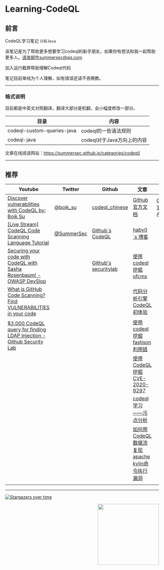 # Learning-CodeQL
## 前言

CodeQL学习笔记  `只有Java`

该笔记是为了帮助更多想要学习codeql的新手朋友，如果你有想法和我一起帮助更多人。请发邮件summersec@qq.com

加入运行截屏帮助理解Codeql代码

笔记目前单纯为个人理解，如有错误还请不吝赐教。

----

### 格式说明

目前都是中英文对照翻译，翻译大部分是机翻，会小幅度修改一部分。



| 目录                       | 内容                       |
| -------------------------- | -------------------------- |
| codeql-custom-queries-java | codeql的一些语法规则       |
| codeql-java                | codeql对于Java方向上的内容 |



文章在线阅读网站：https://summersec.github.io/categories/codeql/



----

## 推荐



| Youtube                                                      | Twitter                                      | Github                                                       | 文章                                                         | 其他 |
| ------------------------------------------------------------ | -------------------------------------------- | ------------------------------------------------------------ | ------------------------------------------------------------ | ---- |
| [Discover vulnerabilities with CodeQL by: Boik Su ](https://youtu.be/UDDHXBFbuqo) | [@boik_su](https://twitter.com/boik_su)      | [codeql_chinese](https://github.com/xsser/codeql_chinese)    | [Github 官方文档](https://codeql.github.com/docs/)           | [Github 官方API](https://codeql.github.com/codeql-standard-libraries/java/index.html) |
| [[Live Stream] CodeQL Code Scanning Language Tutorial ](https://youtu.be/HH7wLL2g1Iw ) | [@SummerSec](https://twitter.com/SecSummers) | [Github`s CodeQL](https://github.com/github/codeql)          | [haby0 `s 博客](https://github.com/haby0/mark)               |      ||
| [Securing your code with CodeQL with Sasha Rosenbaum! - OWASP DevSlop](https://youtu.be/G_yDbouY0tM) |                                              | [Github's securitylab](https://github.com/github/securitylab) | [使用codeql 挖掘 ofcms](https://www.anquanke.com/post/id/203674) |      |
| [What is GitHub Code Scanning? Find VULNERABILITIES in your code](https://youtu.be/A8SERCUE-i4) |                                              |                                                              | [代码分析引擎 CodeQL 初体验](https://paper.seebug.org/1078/#_1) |      |
| [$3,000 CodeQL query for finding LDAP Injection - Github Security Lab ]( https://youtu.be/qStzSfsEQGQ) |                                              |                                                              | [使用codeql挖掘fastjson利用链](https://xz.aliyun.com/t/7482) |      |
|                                                              |                                              |                                                              | [使用 CodeQL 挖掘 CVE-2020-9297](https://xz.aliyun.com/t/7979) |      |
|                                                              |                                              |                                                              | [codeql学习——污点分析](https://xz.aliyun.com/t/7789)         |      |
|                                                              |                                              |                                                              | [如何用CodeQL数据流复现 apache kylin命令执行漏洞](https://xz.aliyun.com/t/8240) |      |
|                                                              |                                              |                                                              |                                                              |      |



----









 [![Stargazers over time](https://starchart.cc/SummerSec/learning-codeql.svg)](https://starchart.cc/SummerSec/JavaLearnVulnerability) 





<img align='right' src="https://profile-counter.glitch.me/summersec/count.svg" width="200">